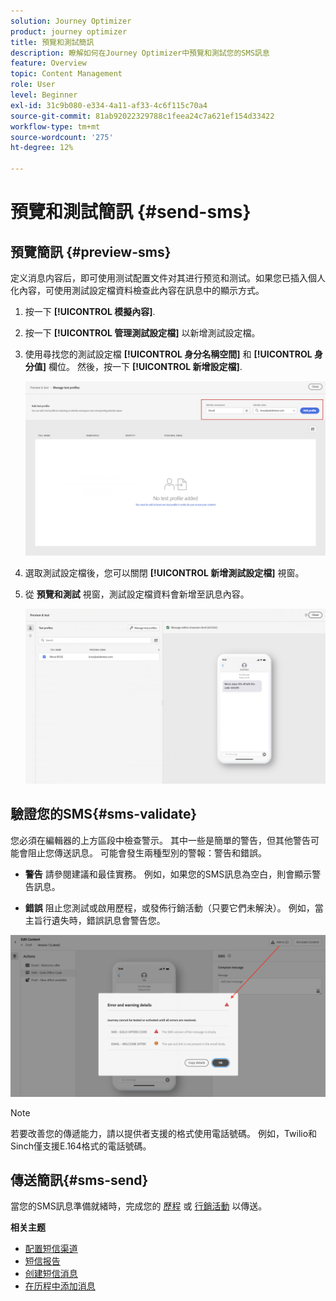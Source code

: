 ```yaml
---
solution: Journey Optimizer
product: journey optimizer
title: 預覽和測試簡訊
description: 瞭解如何在Journey Optimizer中預覽和測試您的SMS訊息
feature: Overview
topic: Content Management
role: User
level: Beginner
exl-id: 31c9b080-e334-4a11-af33-4c6f115c70a4
source-git-commit: 81ab92022329788c1feea24c7a621ef154d33422
workflow-type: tm+mt
source-wordcount: '275'
ht-degree: 12%

---
```


# 預覽和測試簡訊 {#send-sms}

## 預覽簡訊 {#preview-sms}

定义消息内容后，即可使用测试配置文件对其进行预览和测试。如果您已插入個人化內容，可使用測試設定檔資料檢查此內容在訊息中的顯示方式。

1. 按一下 **[!UICONTROL 模擬內容]**.

1. 按一下 **[!UICONTROL 管理測試設定檔]** 以新增測試設定檔。

1. 使用尋找您的測試設定檔 **[!UICONTROL 身分名稱空間]** 和 **[!UICONTROL 身分值]** 欄位。 然後，按一下 **[!UICONTROL 新增設定檔]**.

   ![](assets/sms_preview_3.png)

1. 選取測試設定檔後，您可以關閉 **[!UICONTROL 新增測試設定檔]** 視窗。

1. 從 **預覽和測試** 視窗，測試設定檔資料會新增至訊息內容。

   ![](assets/sms_preview_2.png)


## 驗證您的SMS{#sms-validate}

您必須在編輯器的上方區段中檢查警示。 其中一些是簡單的警告，但其他警告可能會阻止您傳送訊息。 可能會發生兩種型別的警報：警告和錯誤。

* **警告** 請參閱建議和最佳實務。 例如，如果您的SMS訊息為空白，則會顯示警告訊息。

* **錯誤** 阻止您測試或啟用歷程，或發佈行銷活動（只要它們未解決）。 例如，當主旨行遺失時，錯誤訊息會警告您。

![](assets/sms-alert-button.png)

>[!NOTE]
>
> 若要改善您的傳遞能力，請以提供者支援的格式使用電話號碼。 例如，Twilio和Sinch僅支援E.164格式的電話號碼。

## 傳送簡訊{#sms-send}

當您的SMS訊息準備就緒時，完成您的 [歷程](../building-journeys/journey-gs.md) 或 [行銷活動](../campaigns/create-campaign.md) 以傳送。

**相关主题**

* [配置短信渠道](sms-configuration.md)
* [短信报告](../reports/journey-global-report.md#sms-global)
* [创建短信消息](create-sms.md)
* [在历程中添加消息](../building-journeys/journeys-message.md)
